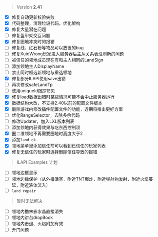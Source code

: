 > Version **2.41**
 - [x] 修复自动更新校验失败
 - [x] 代码整理，清理垃圾代码，优化架构
 - [x] 修复大量潜在问题
 - [ ] 修复盔甲架交互问题
 - [x] 修复圈地冲突时的报错
 - [ ] 修复线、红石粉等物品可以放置的bug
 - [ ] 修复XuidWrong玩家进入服务器后主从关系表没刷新的问题
 - [ ] 被信任的领地成员现在有和主人相同的LandSign
 - [ ] 添加领地主人DisplayName
 - [ ] 禁止同时框选新领地与重选领地
 - [x] 修复部分ILAPI使用save出错
 - [ ] 再次修改safeLandTp
 - [ ] 使用uniqueId跟踪箭矢
 - [x] 修复load数据出错时某些情况可能不会中止服务器运行
 - [x] 数据结构大改，不支持2.40以前的配置文件版本
 - [x] 删除游戏内修改插件配置文件的功能，近期将推出更好方案
 - [ ] 优化RangeSelector，去除多余代码
 - [ ] 修改Updater，加入LXL版本列表
 - [ ] 添加领地内获得效果与吃东西控制项
 - [x] 圈二维领地不再需要圈地时高度大于2
 - [x] 添加`land ok`
 - [x] 领地菜单里添加信任前可以看到已信任的玩家列表
 - [x] 修复无信任的玩家时选择删除信任导致的报错

> ILAPI Examples 计划
 - [ ] 领地边框显示
 - [ ] 领地边缘保护（从外推活塞，附近TNT爆炸，附近弹射物发射，附近火焰蔓延，附近液体流入）
 - [ ] `land repair`

> 暂时无法解决
 - [ ] 领地内撸末影水晶直接消失
 - [ ] 领地内讲台dropBook
 - [ ] 领地内击退、火焰附加有效
 - [ ] 开门问题